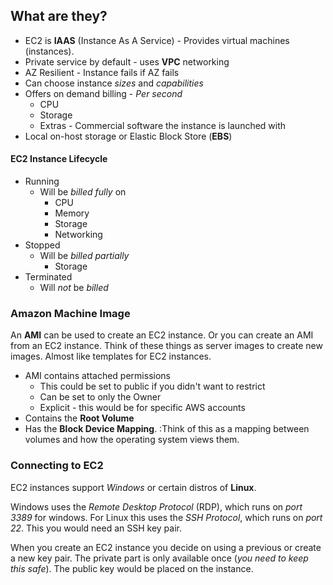 ## What are they?

- EC2 is **IAAS** (Instance As A Service) - Provides virtual machines (instances).
- Private service by default - uses **VPC** networking
- AZ Resilient - Instance fails if AZ fails
- Can choose instance *sizes* and *capabilities*
- Offers on demand billing - *Per second*
	- CPU
	- Storage
	- Extras - Commercial software the instance is launched with
- Local on-host storage or Elastic Block Store (**EBS**)

#### EC2 Instance Lifecycle

- Running
	- Will be *billed fully* on
		- CPU
		- Memory
		- Storage
		- Networking
- Stopped
	- Will be *billed partially*
		- Storage
- Terminated
	- Will *not* be *billed*

### Amazon Machine Image

An **AMI** can be used to create an EC2 instance. Or you can create an AMI from an EC2 instance. 
Think of these things as server images to create new images. Almost like templates for EC2 instances.

- AMI contains attached permissions
	- This could be set to public if you didn't want to restrict
	- Can be set to only the Owner
	- Explicit - this would be for specific AWS accounts
- Contains the **Root Volume**
- Has the **Block Device Mapping**. :Think of this as a mapping between volumes and how the operating system views them.

### Connecting to EC2

EC2 instances support *Windows* or certain distros of **Linux**. 

Windows uses the *Remote Desktop Protocol* (RDP), which runs on *port 3389* for windows.
For Linux this uses the *SSH Protocol*, which runs on *port 22*. This you would need an SSH key pair.

When you create an EC2 instance you decide on using a previous or create a new key pair. The private part is only available once (*you need to keep this safe*). The public key would be placed on the instance.
